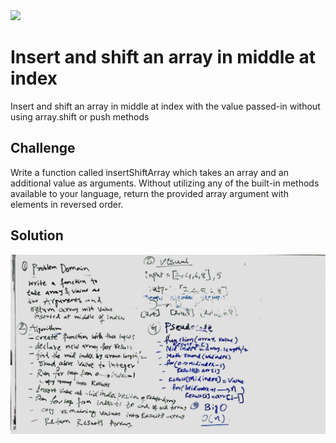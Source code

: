 <img src="https://travis-ci.com/mrebb/data-structures-and-algorithms.svg?branch=array_shift">

# Insert and shift an array in middle at index
Insert and shift an array in middle at index with the value passed-in without using array.shift or push methods

## Challenge
Write a function called insertShiftArray which takes an array and an additional value as arguments. Without utilizing any of the built-in methods available to your language, return the provided array argument with elements in reversed order.

## Solution
<img src = "./assets/array_shift.JPG">